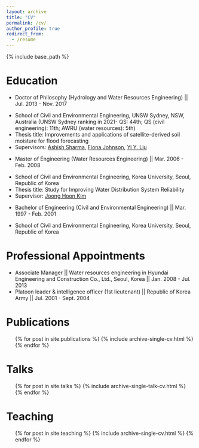 ```yaml
---
layout: archive
title: "CV"
permalink: /cv/
author_profile: true
redirect_from:
  - /resume
---
```


{% include base_path %}

Education
======
*	Doctor of Philosophy (Hydrology and Water Resources Engineering) || Jul. 2013 - Nov. 2017 
 + School of Civil and Environmental Engineering, UNSW Sydney, NSW, Australia
   (UNSW Sydney ranking in 2021- QS: 44th; QS (civil engineering): 11th; AWRU (water resources): 5th)
 +	Thesis title: Improvements and applications of satellite-derived soil moisture for flood forecasting
 +	Supervisors: [Ashish Sharma](https://scholar.google.com.au/citations?user=C_9ndbcAAAAJ&hl=en), [Fiona Johnson](https://scholar.google.com.au/citations?user=PYu5v4YAAAAJ&hl=en), [Yi Y. Liu](https://scholar.google.com.au/citations?user=iTSHW9wAAAAJ&hl=en)
*	Master of Engineering (Water Resources Engineering) || Mar. 2006 - Feb. 2008 
 +	School of Civil and Environmental Engineering, Korea University, Seoul, Republic of Korea
 +	Thesis title: Study for Improving Water Distribution System Reliability
 +	Supervisor: [Joong Hoon Kim](https://scholar.google.com.au/citations?user=c_iisoEAAAAJ&hl=en)
*	Bachelor of Engineering (Civil and Environmental Engineering) || Mar. 1997 - Feb. 2001
 +	School of Civil and Environmental Engineering, Korea University, Seoul, Republic of Korea

Professional Appointments
======
* Associate Manager || Water resources engineering in Hyundai Engineering and Construction Co., Ltd., Seoul, Korea || Jan. 2008 - Jul. 2013
*	Platoon leader & intelligence officer (1st lieutenant) || Republic of Korea Army || Jul. 2001 - Sept. 2004

Publications
======
  <ul>{% for post in site.publications %}
    {% include archive-single-cv.html %}
  {% endfor %}</ul>
 
Talks
======
  <ul>{% for post in site.talks %}
    {% include archive-single-talk-cv.html %}
  {% endfor %}</ul>
  
Teaching
======
  <ul>{% for post in site.teaching %}
    {% include archive-single-cv.html %}
  {% endfor %}</ul>